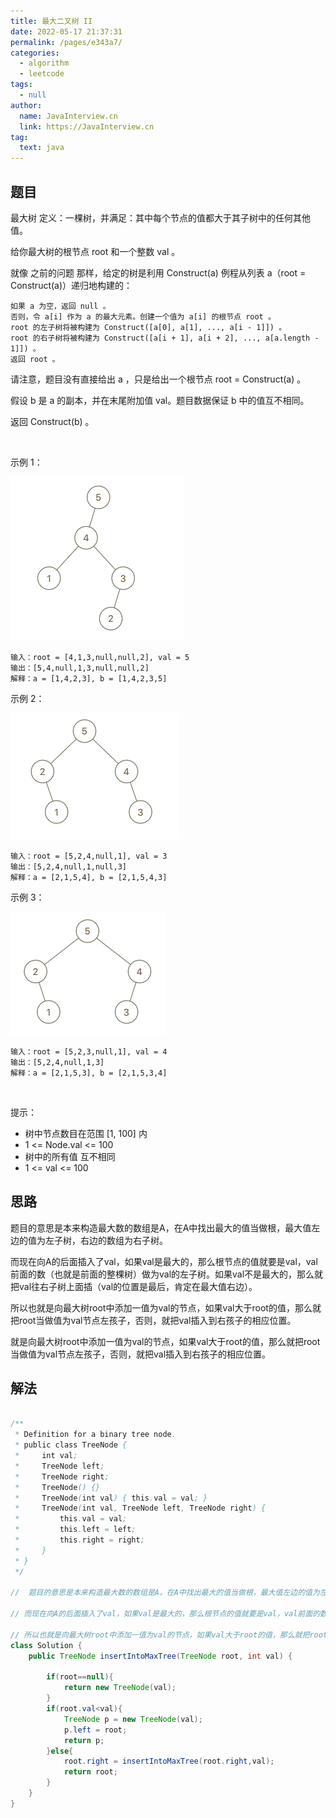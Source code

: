 ```yaml
---
title: 最大二叉树 II
date: 2022-05-17 21:37:31
permalink: /pages/e343a7/
categories: 
  - algorithm
  - leetcode
tags: 
  - null
author: 
  name: JavaInterview.cn
  link: https://JavaInterview.cn
tag: 
  text: java
---
```




## 题目
最大树 定义：一棵树，并满足：其中每个节点的值都大于其子树中的任何其他值。

给你最大树的根节点 root 和一个整数 val 。

就像 之前的问题 那样，给定的树是利用 Construct(a) 例程从列表 a（root = Construct(a)）递归地构建的：

    如果 a 为空，返回 null 。
    否则，令 a[i] 作为 a 的最大元素。创建一个值为 a[i] 的根节点 root 。
    root 的左子树将被构建为 Construct([a[0], a[1], ..., a[i - 1]]) 。
    root 的右子树将被构建为 Construct([a[i + 1], a[i + 2], ..., a[a.length - 1]]) 。
    返回 root 。
请注意，题目没有直接给出 a ，只是给出一个根节点 root = Construct(a) 。

假设 b 是 a 的副本，并在末尾附加值 val。题目数据保证 b 中的值互不相同。

返回 Construct(b) 。

 

示例 1：

![](../../../media/pictures/leetcode/maximum-binary-tree-1-2.png)


    输入：root = [4,1,3,null,null,2], val = 5
    输出：[5,4,null,1,3,null,null,2]
    解释：a = [1,4,2,3], b = [1,4,2,3,5]
示例 2：

![](../../../media/pictures/leetcode/maximum-binary-tree-2-2.png)

    输入：root = [5,2,4,null,1], val = 3
    输出：[5,2,4,null,1,null,3]
    解释：a = [2,1,5,4], b = [2,1,5,4,3]
示例 3：

![](../../../media/pictures/leetcode/maximum-binary-tree-3-2.png)

    输入：root = [5,2,3,null,1], val = 4
    输出：[5,2,4,null,1,3]
    解释：a = [2,1,5,3], b = [2,1,5,3,4]
 

提示：

- 树中节点数目在范围 [1, 100] 内
- 1 <= Node.val <= 100
- 树中的所有值 互不相同
- 1 <= val <= 100



## 思路

题目的意思是本来构造最大数的数组是A，在A中找出最大的值当做根，最大值左边的值为左子树，右边的数组为右子树。

而现在向A的后面插入了val，如果val是最大的，那么根节点的值就要是val，val前面的数（也就是前面的整棵树）做为val的左子树。如果val不是最大的，那么就把val往右子树上面插（val的位置是最后，肯定在最大值右边）。

所以也就是向最大树root中添加一值为val的节点，如果val大于root的值，那么就把root当做值为val节点左孩子，否则，就把val插入到右孩子的相应位置。

就是向最大树root中添加一值为val的节点，如果val大于root的值，那么就把root当做值为val节点左孩子，否则，就把val插入到右孩子的相应位置。
## 解法
```java

/**
 * Definition for a binary tree node.
 * public class TreeNode {
 *     int val;
 *     TreeNode left;
 *     TreeNode right;
 *     TreeNode() {}
 *     TreeNode(int val) { this.val = val; }
 *     TreeNode(int val, TreeNode left, TreeNode right) {
 *         this.val = val;
 *         this.left = left;
 *         this.right = right;
 *     }
 * }
 */

//  题目的意思是本来构造最大数的数组是A，在A中找出最大的值当做根，最大值左边的值为左子树，右边的数组为右子树。

// 而现在向A的后面插入了val，如果val是最大的，那么根节点的值就要是val，val前面的数（也就是前面的整棵树）做为val的左子树。如果val不是最大的，那么就把val往右子树上面插（val的位置是最后，肯定在最大值右边）。

// 所以也就是向最大树root中添加一值为val的节点，如果val大于root的值，那么就把root当做值为val节点左孩子，否则，就把val插入到右孩子的相应位置。
class Solution {
    public TreeNode insertIntoMaxTree(TreeNode root, int val) {

        if(root==null){
            return new TreeNode(val);
        }
        if(root.val<val){
            TreeNode p = new TreeNode(val);
            p.left = root;
            return p;
        }else{
            root.right = insertIntoMaxTree(root.right,val);
            return root;
        }
    }
}
```